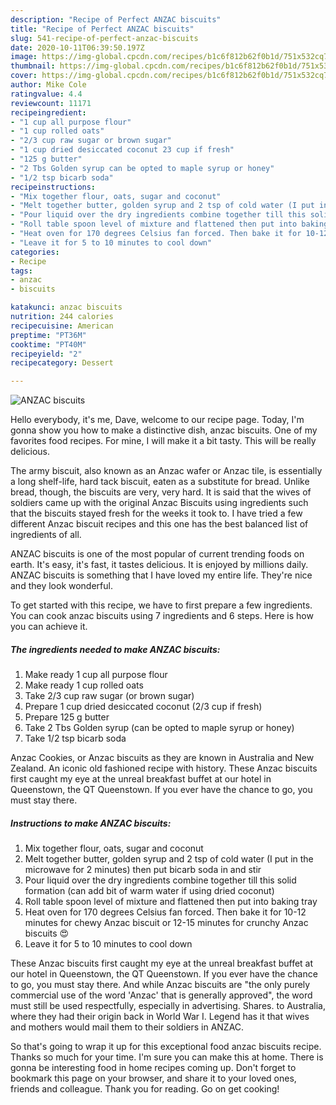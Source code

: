 ```yaml
---
description: "Recipe of Perfect ANZAC biscuits"
title: "Recipe of Perfect ANZAC biscuits"
slug: 541-recipe-of-perfect-anzac-biscuits
date: 2020-10-11T06:39:50.197Z
image: https://img-global.cpcdn.com/recipes/b1c6f812b62f0b1d/751x532cq70/anzac-biscuits-recipe-main-photo.jpg
thumbnail: https://img-global.cpcdn.com/recipes/b1c6f812b62f0b1d/751x532cq70/anzac-biscuits-recipe-main-photo.jpg
cover: https://img-global.cpcdn.com/recipes/b1c6f812b62f0b1d/751x532cq70/anzac-biscuits-recipe-main-photo.jpg
author: Mike Cole
ratingvalue: 4.4
reviewcount: 11171
recipeingredient:
- "1 cup all purpose flour"
- "1 cup rolled oats"
- "2/3 cup raw sugar or brown sugar"
- "1 cup dried desiccated coconut 23 cup if fresh"
- "125 g butter"
- "2 Tbs Golden syrup can be opted to maple syrup or honey"
- "1/2 tsp bicarb soda"
recipeinstructions:
- "Mix together flour, oats, sugar and coconut"
- "Melt together butter, golden syrup and 2 tsp of cold water (I put in the microwave for 2 minutes) then put bicarb soda in and stir"
- "Pour liquid over the dry ingredients combine together till this solid formation (can add bit of warm water if using dried coconut)"
- "Roll table spoon level of mixture and flattened then put into baking tray"
- "Heat oven for 170 degrees Celsius fan forced. Then bake it for 10-12 minutes for chewy Anzac biscuit or 12-15 minutes for crunchy Anzac biscuits 😍"
- "Leave it for 5 to 10 minutes to cool down"
categories:
- Recipe
tags:
- anzac
- biscuits

katakunci: anzac biscuits 
nutrition: 244 calories
recipecuisine: American
preptime: "PT36M"
cooktime: "PT40M"
recipeyield: "2"
recipecategory: Dessert

---
```



![ANZAC biscuits](https://img-global.cpcdn.com/recipes/b1c6f812b62f0b1d/751x532cq70/anzac-biscuits-recipe-main-photo.jpg)

Hello everybody, it's me, Dave, welcome to our recipe page. Today, I'm gonna show you how to make a distinctive dish, anzac biscuits. One of my favorites food recipes. For mine, I will make it a bit tasty. This will be really delicious.

The army biscuit, also known as an Anzac wafer or Anzac tile, is essentially a long shelf-life, hard tack biscuit, eaten as a substitute for bread. Unlike bread, though, the biscuits are very, very hard. It is said that the wives of soldiers came up with the original Anzac Biscuits using ingredients such that the biscuits stayed fresh for the weeks it took to. I have tried a few different Anzac biscuit recipes and this one has the best balanced list of ingredients of all.

ANZAC biscuits is one of the most popular of current trending foods on earth. It's easy, it's fast, it tastes delicious. It is enjoyed by millions daily. ANZAC biscuits is something that I have loved my entire life. They're nice and they look wonderful.


To get started with this recipe, we have to first prepare a few ingredients. You can cook anzac biscuits using 7 ingredients and 6 steps. Here is how you can achieve it.

<!--inarticleads1-->

##### The ingredients needed to make ANZAC biscuits:

1. Make ready 1 cup all purpose flour
1. Make ready 1 cup rolled oats
1. Take 2/3 cup raw sugar (or brown sugar)
1. Prepare 1 cup dried desiccated coconut (2/3 cup if fresh)
1. Prepare 125 g butter
1. Take 2 Tbs Golden syrup (can be opted to maple syrup or honey)
1. Take 1/2 tsp bicarb soda


Anzac Cookies, or Anzac biscuits as they are known in Australia and New Zealand. An iconic old fashioned recipe with history. These Anzac biscuits first caught my eye at the unreal breakfast buffet at our hotel in Queenstown, the QT Queenstown. If you ever have the chance to go, you must stay there. 

<!--inarticleads2-->

##### Instructions to make ANZAC biscuits:

1. Mix together flour, oats, sugar and coconut
1. Melt together butter, golden syrup and 2 tsp of cold water (I put in the microwave for 2 minutes) then put bicarb soda in and stir
1. Pour liquid over the dry ingredients combine together till this solid formation (can add bit of warm water if using dried coconut)
1. Roll table spoon level of mixture and flattened then put into baking tray
1. Heat oven for 170 degrees Celsius fan forced. Then bake it for 10-12 minutes for chewy Anzac biscuit or 12-15 minutes for crunchy Anzac biscuits 😍
1. Leave it for 5 to 10 minutes to cool down


These Anzac biscuits first caught my eye at the unreal breakfast buffet at our hotel in Queenstown, the QT Queenstown. If you ever have the chance to go, you must stay there. And while Anzac biscuits are &#34;the only purely commercial use of the word &#39;Anzac&#39; that is generally approved&#34;, the word must still be used respectfully, especially in advertising. Shares. to Australia, where they had their origin back in World War I. Legend has it that wives and mothers would mail them to their soldiers in ANZAC. 

So that's going to wrap it up for this exceptional food anzac biscuits recipe. Thanks so much for your time. I'm sure you can make this at home. There is gonna be interesting food in home recipes coming up. Don't forget to bookmark this page on your browser, and share it to your loved ones, friends and colleague. Thank you for reading. Go on get cooking!
